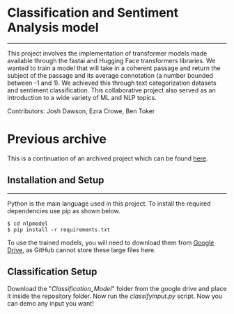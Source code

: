 # Classification and Sentiment Analysis model 
***
This project involves the implementation of transformer models made available through the fastai and Hugging Face transformers libraries. We wanted to train a model that will take in a coherent passage and return the subject of the passage and its average connotation (a number bounded between -1 and 1).  We achieved this through text categorization datasets and sentiment classification. This collaborative project also served as an introduction to a wide variety of ML and NLP topics.

Contributors: Josh Dawson, Ezra Crowe, Ben Toker

# Previous archive
This is a continuation of an archived project which can be found
[here](https://github.com/jedawson04/WinterTerm2024-NLPModel).

## Installation and Setup
***
Python is the main language used in this project. To install the required dependencies use pip as shown below.
```
$ cd nlpmodel
$ pip install -r requirements.txt
```

To use the trained models, you will need to download them from [Google Drive](https://drive.google.com/drive/folders/1CwxtrDH2olbzOznYaLuzfGEmLP26scT_?usp=sharing), as GitHub cannot store these large files here. 

## Classification Setup
Download the "*Classification_Model*" folder from the google drive and place it inside the repository folder. 
Now run the *classifyinput.py* script. Now you can demo any input you want! 
